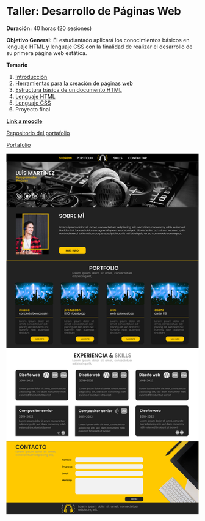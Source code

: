 # Taller: Desarrollo de Páginas Web

**Duración:** 40 horas (20 sesiones)

**Objetivo General:** El estudiantado aplicará los conocimientos básicos en lenguaje HTML y lenguaje CSS con la finalidad de realizar el desarrollo de su primera página web estática.

**Temario**

1. [Introducción](./introducción.md)
2. [Herramientas para la creación de páginas web](./herramientasPaginasWeb.md)
3. [Estructura básica de un documento HTML](./estructuraBasica.md)
4. [Lenguaje HTML](./lenguajeHTML.md)
5. [Lenguaje CSS](./lenguajeCSS.md) 
6. Proyecto final

[**Link a moodle**](https://educacion.pilares.cdmx.gob.mx/)

[Repositorio del portafolio](https://github.com/angelumoca21/Portafolio)

[Portafolio](https://angelumoca21.github.io/Portafolio/)

![mockup](./imagenes/mockup.png)